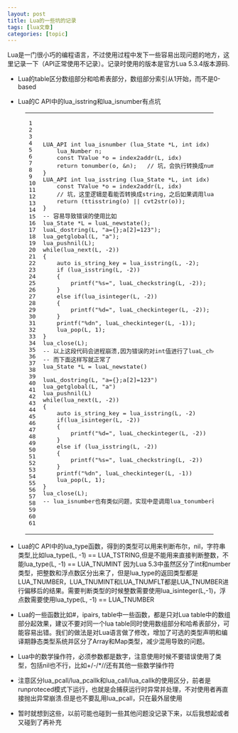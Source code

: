 ```yaml
---
layout: post
title: Lua的一些坑的记录 
tags: [lua文章]
categories: [topic]
---
```

<p>Lua是一门很小巧的编程语言，不过使用过程中发下一些容易出现问题的地方，这里记录一下（API正常使用不记录）。记录时使用的版本是官方Lua 5.3.4版本源码.</p>
<ul>
<li><p>Lua的table区分数组部分和哈希表部分，数组部分索引从1开始，而不是0-based</p>
</li>
<li><p>Lua的C API中的lua_isstring和lua_isnumber有点坑</p>
</li>
</ul>
<figure class="highlight lisp"><table><tbody><tr><td class="gutter"><pre><div class="line">1</div><div class="line">2</div><div class="line">3</div><div class="line">4</div><div class="line">5</div><div class="line">6</div><div class="line">7</div><div class="line">8</div><div class="line">9</div><div class="line">10</div><div class="line">11</div><div class="line">12</div><div class="line">13</div><div class="line">14</div><div class="line">15</div><div class="line">16</div><div class="line">17</div><div class="line">18</div><div class="line">19</div><div class="line">20</div><div class="line">21</div><div class="line">22</div><div class="line">23</div><div class="line">24</div><div class="line">25</div><div class="line">26</div><div class="line">27</div><div class="line">28</div><div class="line">29</div><div class="line">30</div><div class="line">31</div><div class="line">32</div><div class="line">33</div><div class="line">34</div><div class="line">35</div><div class="line">36</div><div class="line">37</div><div class="line">38</div><div class="line">39</div><div class="line">40</div><div class="line">41</div><div class="line">42</div><div class="line">43</div><div class="line">44</div><div class="line">45</div><div class="line">46</div><div class="line">47</div><div class="line">48</div><div class="line">49</div><div class="line">50</div><div class="line">51</div><div class="line">52</div><div class="line">53</div><div class="line">54</div><div class="line">55</div><div class="line">56</div><div class="line">57</div><div class="line">58</div><div class="line">59</div><div class="line">60</div><div class="line">61</div></pre></td><td class="code"><pre><div class="line">LUA_API int lua_isnumber (<span class="name">lua_State</span> *L, int idx) {</div><div class="line">    lua_Number n;</div><div class="line">    const TValue *o = index2addr(<span class="name">L</span>, idx)</div><div class="line">    return tonumber(<span class="name">o</span>, <span class="symbol">&amp;n</span>)<span class="comment">;   // 坑，会执行转换成number类型改动栈</span></div><div class="line">}</div><div class="line"></div><div class="line">LUA_API int lua_isstring (<span class="name">lua_State</span> *L, int idx) {</div><div class="line">    const TValue *o = index2addr(<span class="name">L</span>, idx)</div><div class="line">    // 坑，这里逻辑是看能否转换成string，之后如果调用lua_tostring会改动栈中值，在遍历table判断key的时候就悲催了</div><div class="line">    return (<span class="name">ttisstring</span>(<span class="name">o</span>) || cvt2str(<span class="name">o</span>))<span class="comment">;  </span></div><div class="line">}</div><div class="line"></div><div class="line">-- 容易导致错误的使用比如</div><div class="line">lua_State *L = luaL_newstate();</div><div class="line">luaL_dostring(L, &#34;a={};a[2]=123&#34;);</div><div class="line">lua_getglobal(L, &#34;a&#34;);</div><div class="line"></div><div class="line">lua_pushnil(L);</div><div class="line">while(lua_next(L, -2))</div><div class="line">{</div><div class="line">    auto is_string_key = lua_isstring(L, -2);</div><div class="line">    if (lua_isstring(L, -2))</div><div class="line">    {</div><div class="line">        printf(&#34;%s=&#34;, luaL_checkstring(L, -2));</div><div class="line">    }</div><div class="line">    else if(lua_isinteger(L, -2))</div><div class="line">    {</div><div class="line">        printf(&#34;%d=&#34;, luaL_checkinteger(L, -2));</div><div class="line">    }</div><div class="line">    printf(&#34;%dn&#34;, luaL_checkinteger(L, -1));</div><div class="line">    lua_pop(L, 1);</div><div class="line">}</div><div class="line"></div><div class="line">lua_close(L);</div><div class="line"></div><div class="line">-- 以上这段代码会进程崩溃,因为错误的对int值进行了luaL_checkstring(或lua_tostring)导致当前lua虚拟堆栈被改写，然后lua_next的时候会找不到正确的key，然后报错崩溃</div><div class="line">-- 而下面这样写就正常了</div><div class="line">lua_State *L = luaL_newstate()</div><div class="line">    </div><div class="line">luaL_dostring(<span class="name">L</span>, <span class="string">&#34;a={};a[2]=123&#34;</span>)</div><div class="line">lua_getglobal(<span class="name">L</span>, <span class="string">&#34;a&#34;</span>)</div><div class="line"></div><div class="line">lua_pushnil(<span class="name">L</span>)</div><div class="line">while(<span class="name">lua_next</span>(<span class="name">L</span>, <span class="number">-2</span>))</div><div class="line">{</div><div class="line">    auto is_string_key = lua_isstring(<span class="name">L</span>, <span class="number">-2</span>)</div><div class="line">    if(<span class="name">lua_isinteger</span>(<span class="name">L</span>, <span class="number">-2</span>))</div><div class="line">    {</div><div class="line">        printf(<span class="string">&#34;%d=&#34;</span>, luaL_checkinteger(<span class="name">L</span>, <span class="number">-2</span>))</div><div class="line">    } </div><div class="line">    else if (<span class="name">lua_isstring</span>(<span class="name">L</span>, <span class="number">-2</span>))</div><div class="line">    {</div><div class="line">        printf(<span class="string">&#34;%s=&#34;</span>, luaL_checkstring(<span class="name">L</span>, <span class="number">-2</span>))</div><div class="line">    }</div><div class="line">    printf(<span class="string">&#34;%dn&#34;</span>, luaL_checkinteger(<span class="name">L</span>, <span class="number">-1</span>))</div><div class="line">    lua_pop(<span class="name">L</span>, <span class="number">1</span>)<span class="comment">;</span></div><div class="line">}</div><div class="line"></div><div class="line">lua_close(<span class="name">L</span>)<span class="comment">;</span></div><div class="line"></div><div class="line">-- lua_isnumber也有类似问题，实现中是调用lua_tonumber看能否转换成number类型来判断，而这会改动lua虚拟堆栈结构，在遍历lua table的时候有问题</div></pre></td></tr></tbody></table></figure>
<ul>
<li><p>Lua的C API中的lua_type函数，得到的类型可以用来判断布尔，nil，字符串类型,比如lua_type(L, -1) == LUA_TSTRING,但是不能用来直接判断整数，不能lua_type(L, -1) == LUA_TNUMINT  因为Lua 5.3中虽然区分了int和number类型，把整数和浮点数区分出来了，但是lua_type的返回类型都是LUA_TNUMBER，LUA_TNUMINT和LUA_TNUMFLT都是LUA_TNUMBER进行偏移后的结果。需要判断类型的时候整数需要使用lua_isinteger(L,-1)，浮点数需要使用lua_type(L, -1) == LUA_TNUMBER</p>
</li>
<li><p>Lua的一些函数比如#，ipairs, table中一些函数，都是只对Lua table中的数组部分起效果，建议不要对同一个lua table同时使用数组部分和哈希表部分，可能容易出错。我们的做法是对Lua语言做了修改，增加了可选的类型声明和编译期静态类型系统并区分了Array<t>和Map<t>类型，减少混用导致的问题。</t></t></p>
</li>
<li><p>Lua中的数学操作符，必须参数都是数字，注意使用时候不要错误使用了类型，包括nil也不行，比如+/-/*//还有其他一些数学操作符</p>
</li>
<li><p>注意区分lua_pcall/lua_pcallk和lua_call/lua_callk的使用区分，前者是runproteced模式下运行，也就是会捕获运行时异常并处理，不对使用者再直接抛出异常崩溃.但是也不要乱用lua_pcall，只在最外层使用</p>
</li>
<li><p>暂时就想到这些，以前可能也碰到一些其他问题没记录下来，以后我想起或者又碰到了再补充</p>
</li>
</ul>